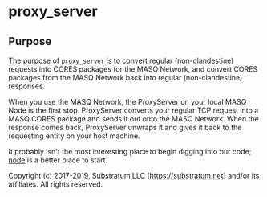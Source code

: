 # proxy_server

## Purpose
The purpose of `proxy_server` is to convert regular (non-clandestine) requests into CORES packages for the MASQ Network,
and convert CORES packages from the MASQ Network back into regular (non-clandestine) responses.

When you use the MASQ Network, the ProxyServer on your local MASQ Node is the first stop.
ProxyServer converts your regular TCP request into a MASQ CORES package and sends it out onto the MASQ Network.
When the response comes back, ProxyServer unwraps it and gives it back to the requesting entity on your host machine.

It probably isn't the most interesting place to begin digging into our code;
[node](https://github.com/MASQ-Project/Node/tree/master/node)
is a better place to start.


Copyright (c) 2017-2019, Substratum LLC (https://substratum.net) and/or its affiliates. All rights reserved.
